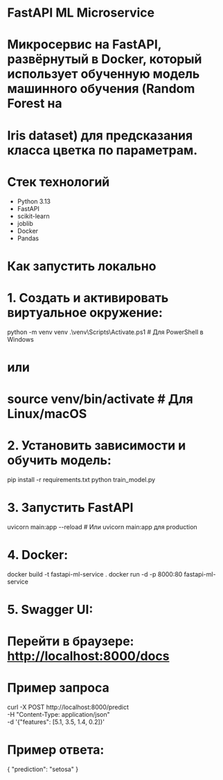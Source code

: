 # FastAPI ML Microservice

# Микросервис на FastAPI, развёрнутый в Docker, который использует обученную модель машинного обучения (Random Forest на
# Iris dataset) для предсказания класса цветка по параметрам.

# Стек технологий

- Python 3.13
- FastAPI
- scikit-learn
- joblib
- Docker
- Pandas

# Как запустить локально

# 1. Создать и активировать виртуальное окружение:

python -m venv venv
.\venv\Scripts\Activate.ps1  # Для PowerShell в Windows
# или
# source venv/bin/activate  # Для Linux/macOS

# 2. Установить зависимости и обучить модель:

pip install -r requirements.txt
python train_model.py

# 3. Запустить FastAPI

uvicorn main:app --reload  # Или uvicorn main:app для production

# 4. Docker:

docker build -t fastapi-ml-service .
docker run -d -p 8000:80 fastapi-ml-service

# 5. Swagger UI:

# Перейти в браузере: [http://localhost:8000/docs](http://localhost:8000/docs)

# Пример запроса

curl -X POST http://localhost:8000/predict \
     -H "Content-Type: application/json" \
     -d '{"features": [5.1, 3.5, 1.4, 0.2]}'

# Пример ответа:

{
  "prediction": "setosa"
}
